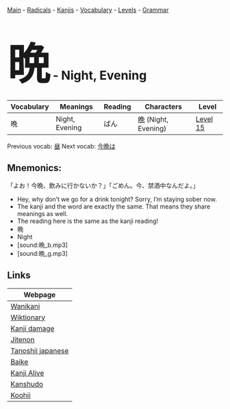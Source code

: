 <style> bigfont {font-size: 100px}</style>
[Main](../README.md) -
[Radicals](../radicals.md) -
[Kanjis](../kanjis.md) -
[Vocabulary](../vocabulary.md) -
[Levels](../levels.md) -
[Grammar](../grammar.md)
# <bigfont> 晩</bigfont> - Night, Evening 

| Vocabulary | Meanings | Reading | Characters | Level |
| --- | --- | --- | --- | --- |
| 晩 | Night, Evening | ばん |  [晩](../kanjis/晩.md) (Night, Evening) | [Level 15](../levels/wk_level15.md) |

Previous vocab: [昼](昼.md) Next vocab: [今晩は](今晩は.md) 

## Mnemonics:
「よお！今晩、飲みに行かないか？」「ごめん。今、禁酒中なんだよ。」
* Hey, why don’t we go for a drink tonight? Sorry, I’m staying sober now.
* The kanji and the word are exactly the same. That means they share meanings as well.
* The reading here is the same as the kanji reading!
* 晩
* Night
* [sound:晩_b.mp3]
* [sound:晩_g.mp3]


## Links 

| Webpage |
| --- |
| [Wanikani          ](https://www.wanikani.com/kanji/晩) |
| [Wiktionary        ](https://en.wiktionary.org/wiki/晩) |
| [Kanji damage      ](http://www.kanjidamage.com/kanji/search?utf8=✓&q=晩) |
| [Jitenon           ](https://jitenon.com/kanji/晩) |
| [Tanoshii japanese ](https://www.tanoshiijapanese.com/dictionary/kanji.cfm?k=晩) |
| [Baike             ](https://baike.baidu.com/item/晩) |
| [Kanji Alive       ](https://app.kanjialive.com/晩) |
| [Kanshudo          ](https://www.kanshudo.com/searchmn?q=晩) |
| [Koohii            ](https://kanji.koohii.com/study/kanji/晩) |
